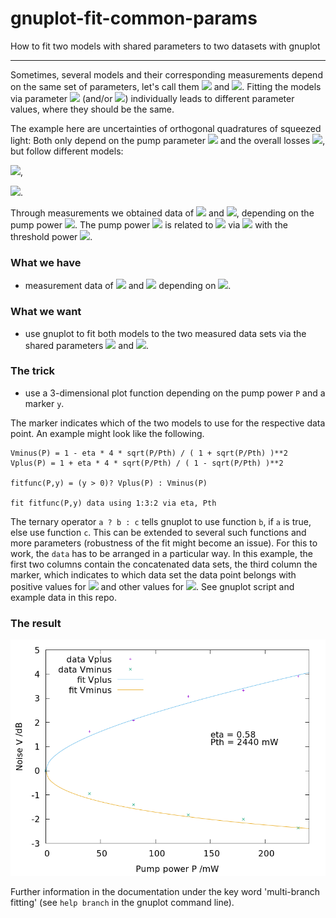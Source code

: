 # gnuplot-fit-common-params
How to fit two models with shared parameters to two datasets with gnuplot

-------------------------------------------------------------------------

Sometimes, several models and their corresponding measurements depend on the same set of parameters, let's call them <img src="https://render.githubusercontent.com/render/math?math=x"> and <img src="https://render.githubusercontent.com/render/math?math=\eta">. Fitting the models via parameter <img src="https://render.githubusercontent.com/render/math?math=x"> (and/or <img src="https://render.githubusercontent.com/render/math?math=\eta">) individually leads to different parameter values, where they should be the same.

The example here are uncertainties of orthogonal quadratures of squeezed light: Both only depend on the pump parameter <img src="https://render.githubusercontent.com/render/math?math=x"> and the overall losses <img src="https://render.githubusercontent.com/render/math?math=\eta">, but follow different models:

<img src="https://render.githubusercontent.com/render/math?math=V^-=1-\eta\frac{4x}{(1%2Bx)^2}">,

<img src="https://render.githubusercontent.com/render/math?math=V^%2B=1%2B\eta\frac{4x}{(1-x)^2}">.

Through measurements we obtained data of <img src="https://render.githubusercontent.com/render/math?math=V^-"> and <img src="https://render.githubusercontent.com/render/math?math=V^%2B">, depending on the pump power <img src="https://render.githubusercontent.com/render/math?math=P">. The pump power <img src="https://render.githubusercontent.com/render/math?math=P"> is related to <img src="https://render.githubusercontent.com/render/math?math=x"> via <img src="https://render.githubusercontent.com/render/math?math=x=\sqrt{P/P_{th}}"> with the threshold power <img src="https://render.githubusercontent.com/render/math?math=P_{th}">.

### What we have
- measurement data of <img src="https://render.githubusercontent.com/render/math?math=V^-"> and <img src="https://render.githubusercontent.com/render/math?math=V^%2B"> depending on <img src="https://render.githubusercontent.com/render/math?math=P">.

### What we want
- use gnuplot to fit both models to the two measured data sets via the shared parameters <img src="https://render.githubusercontent.com/render/math?math=P_{th}"> and <img src="https://render.githubusercontent.com/render/math?math=\eta">.

### The trick
- use a 3-dimensional plot function depending on the pump power `P` and a marker `y`.

The marker indicates which of the two models to use for the respective data point. An example might look like the following.
```
Vminus(P) = 1 - eta * 4 * sqrt(P/Pth) / ( 1 + sqrt(P/Pth) )**2
Vplus(P) = 1 + eta * 4 * sqrt(P/Pth) / ( 1 - sqrt(P/Pth) )**2

fitfunc(P,y) = (y > 0)? Vplus(P) : Vminus(P)

fit fitfunc(P,y) data using 1:3:2 via eta, Pth
```
The ternary operator `a ? b : c` tells gnuplot to use function `b`, if `a` is true, else use function `c`. This can be extended to several such functions and more parameters (robustness of the fit might become an issue). For this to work, the `data` has to be arranged in a particular way. In this example, the first two columns contain the concatenated data sets, the third column the marker, which indicates to which data set the data point belongs with positive values for <img src="https://render.githubusercontent.com/render/math?math=V^-"> and other values for <img src="https://render.githubusercontent.com/render/math?math=V^%2B">. See gnuplot script and example data in this repo.
 
### The result
<img src="https://github.com/dstei/gnuplot-fit-common-params/blob/master/plot.png?raw=true">

Further information in the documentation under the key word 'multi-branch fitting' (see `help branch` in the gnuplot command line).
